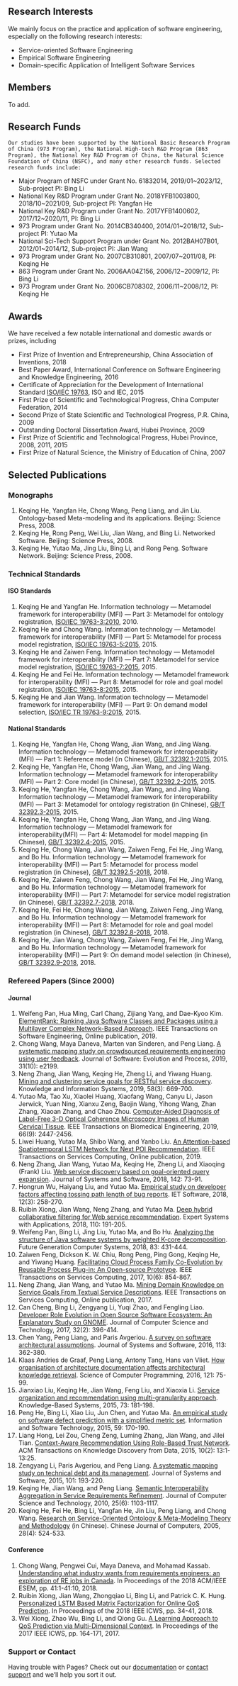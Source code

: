 ## Research Interests

We mainly focus on the practice and application of software engineering, especially on the following research interests:

- Service-oriented Software Engineering
- Empirical Software Engineering
- Domain-specific Application of Intelligent Software Services

## Members
To add.

## Research Funds

`Our studies have been supported by the National Basic Research Program of China (973 Program), the National High-tech R&D Program (863 Program), the National Key R&D Program of China, the Natural Science Foundation of China (NSFC), and many other research funds. Selected research funds include:`

- Major Program of NSFC under Grant No. 61832014, 2019/01~2023/12, Sub-project PI: Bing Li 
- National Key R&D Program under Grant No. 2018YFB1003800, 2018/10~2021/09, Sub-project PI: Yangfan He
- National Key R&D Program under Grant No. 2017YFB1400602, 2017/12~2020/11, PI: Bing Li
- 973 Program under Grant No. 2014CB340400, 2014/01~2018/12, Sub-project PI: Yutao Ma
- National Sci-Tech Support Program under Grant No. 2012BAH07B01, 2012/01~2014/12, Sub-project PI: Jian Wang
- 973 Program under Grant No. 2007CB310801, 2007/07~2011/08, PI: Keqing He
- 863 Program under Grant No. 2006AA04Z156, 2006/12~2009/12, PI: Bing Li
- 973 Program under Grant No. 2006CB708302, 2006/11~2008/12, PI: Keqing He

## Awards

We have received a few notable international and domestic awards or prizes, including

- First Prize of Invention and Entrepreneurship, China Association of Inventions, 2018
- Best Paper Award, International Conference on Software Engineering and Knowledge Engineering, 2016
- Certificate of Appreciation for the Development of International Standard [ISO/IEC 19763](http://metadata-stds.org/19763/index.html), ISO and IEC, 2015
- First Prize of Scientific and Technological Progress, China Computer Federation, 2014
- Second Prize of State Scientific and Technological Progress, P.R. China, 2009
- Outstanding Doctoral Dissertation Award, Hubei Province, 2009
- First Prize of Scientific and Technological Progress, Hubei Province, 2008, 2011, 2015
- First Prize of Natural Science, the Ministry of Education of China, 2007

## Selected Publications

### Monographs

1. Keqing He, Yangfan He, Chong Wang, Peng Liang, and Jin Liu. Ontology-based Meta-modeling and its applications. Beijing: Science Press, 2008.
2. Keqing He, Rong Peng, Wei Liu, Jian Wang, and Bing Li. Networked Software. Beijing: Science Press, 2008.
3. Keqing He, Yutao Ma, Jing Liu, Bing Li, and Rong Peng. Software Network. Beijing: Science Press, 2008.

### Technical Standards

#### ISO Standards

1. Keqing He and Yangfan He. Information technology — Metamodel framework for interoperability (MFI) — Part 3: Metamodel for ontology registration, [ISO/IEC 19763-3:2010](https://www.iso.org/standard/52069.html), 2010.
2. Keqing He and Chong Wang. Information technology — Metamodel framework for interoperability (MFI) — Part 5: Metamodel for process model registration, [ISO/IEC 19763-5:2015](https://www.iso.org/standard/53761.html), 2015.
3. Keqing He and Zaiwen Feng. Information technology — Metamodel framework for interoperability (MFI) — Part 7: Metamodel for service model registration, [ISO/IEC 19763-7:2015](https://www.iso.org/standard/55025.html), 2015.
4. Keqing He and Fei He. Information technology — Metamodel framework for interoperability (MFI) — Part 8: Metamodel for role and goal model registration, [ISO/IEC 19763-8:2015](https://www.iso.org/standard/56079.html), 2015.
5. Keqing He and Jian Wang. Information technology — Metamodel framework for interoperability (MFI) — Part 9: On demand model selection, [ISO/IEC TR 19763-9:2015](https://www.iso.org/standard/56080.html), 2015.

#### National Standards

1. Keqing He, Yangfan He, Chong Wang, Jian Wang, and Jing Wang. Information technology — Metamodel framework for interoperability (MFI) — Part 1: Reference model (in Chinese), [GB/T 32392.1-2015](http://std.samr.gov.cn/gb/search/gbDetailed?id=71F772D80C90D3A7E05397BE0A0AB82A), 2015.
2. Keqing He, Yangfan He, Chong Wang, Jian Wang, and Jing Wang. Information technology — Metamodel framework for interoperability (MFI) — Part 2: Core model (in Chinese), [GB/T 32392.2-2015](http://std.samr.gov.cn/gb/search/gbDetailed?id=71F772D80C93D3A7E05397BE0A0AB82A), 2015.
3. Keqing He, Yangfan He, Chong Wang, Jian Wang, and Jing Wang. Information technology — Metamodel framework for interoperability (MFI) — Part 3: Metamodel for ontology registration (in Chinese), [GB/T 32392.3-2015](http://std.samr.gov.cn/gb/search/gbDetailed?id=71F772D80CF3D3A7E05397BE0A0AB82A), 2015.
4. Keqing He, Yangfan He, Chong Wang, Jian Wang, and Jing Wang. Information technology — Metamodel framework for interoperability(MFI) — Part 4: Metamodel for model mapping (in Chinese), [GB/T 32392.4-2015](http://std.samr.gov.cn/gb/search/gbDetailed?id=71F772D80D0CD3A7E05397BE0A0AB82A), 2015.
5. Keqing He, Chong Wang, Jian Wang, Zaiwen Feng, Fei He, Jing Wang, and Bo Hu. Information technology — Metamodel framework for interoperability (MFI) — Part 5: Metamodel for process model registration (in Chinese), [GB/T 32392.5-2018](http://std.samr.gov.cn/gb/search/gbDetailed?id=71F772D82CD8D3A7E05397BE0A0AB82A), 2018.
6. Keqing He, Zaiwen Feng, Chong Wang, Jian Wang, Fei He, Jing Wang, and Bo Hu. Information technology — Metamodel framework for interoperability (MFI) — Part 7: Metamodel for service model registration (in Chinese), [GB/T 32392.7-2018](http://std.samr.gov.cn/gb/search/gbDetailed?id=71F772D827A4D3A7E05397BE0A0AB82A), 2018.
7. Keqing He, Fei He, Chong Wang, Jian Wang, Zaiwen Feng, Jing Wang, and Bo Hu. Information technology — Metamodel framework for interoperability (MFI) — Part 8: Metamodel for role and goal model registration (in Chinese), [GB/T 32392.8-2018](http://std.samr.gov.cn/gb/search/gbDetailed?id=71F772D82CD6D3A7E05397BE0A0AB82A), 2018.
8. Keqing He, Jian Wang, Chong Wang, Zaiwen Feng, Fei He, Jing Wang, and Bo Hu. Information technology — Metamodel framework for interoperability (MFI) — Part 9: On demand model selection (in Chinese), [GB/T 32392.9-2018](http://std.samr.gov.cn/gb/search/gbDetailed?id=71F772D827A9D3A7E05397BE0A0AB82A), 2018.

### Refereed Papers (Since 2000)

#### Journal

1. Weifeng Pan, Hua Ming, Carl Chang, Zijiang Yang, and Dae-Kyoo Kim. [ElementRank: Ranking Java Software Classes and Packages using a Multilayer Complex Network-Based Approach](https://ieeexplore.ieee.org/document/8862895). IEEE Transactions on Software Engineering, Online publication, 2019.
2. Chong Wang, Maya Daneva, Marten van Sinderen, and Peng Liang. [A systematic mapping study on crowdsourced requirements engineering using user feedback](https://onlinelibrary.wiley.com/doi/10.1002/smr.2199). Journal of Software: Evolution and Process, 2019, 31(10): e2199.
3. Neng Zhang, Jian Wang, Keqing He, Zheng Li, and Yiwang Huang. [Mining and clustering service goals for RESTful service discovery](https://link.springer.com/article/10.1007/s10115-018-1171-4). Knowledge and Information Systems, 2019, 58(3): 669-700.
4. Yutao Ma, Tao Xu, Xiaolei Huang, Xiaofang Wang, Canyu Li, Jason Jerwick, Yuan Ning, Xianxu Zeng, Baojin Wang, Yihong Wang, Zhan Zhang, Xiaoan Zhang, and Chao Zhou. [Computer-Aided Diagnosis of Label-Free 3-D Optical Coherence Microscopy Images of Human Cervical Tissue](https://ieeexplore.ieee.org/document/8598821). IEEE Transactions on Biomedical Engineering, 2019, 66(9): 2447-2456.
5. Liwei Huang, Yutao Ma, Shibo Wang, and Yanbo Liu. [An Attention-based Spatiotemporal LSTM Network for Next POI Recommendation](https://ieeexplore.ieee.org/abstract/document/8723186). IEEE Transactions on Services Computing, Online publication, 2019.
6. Neng Zhang, Jian Wang, Yutao Ma, Keqing He, Zheng Li, and Xiaoqing (Frank) Liu. [Web service discovery based on goal-oriented query expansion](https://www.sciencedirect.com/science/article/pii/S0164121218300748). Journal of Systems and Software, 2018, 142: 73-91.
7. Hongrun Wu, Haiyang Liu, and Yutao Ma. [Empirical study on developer factors affecting tossing path length of bug reports](https://ieeexplore.ieee.org/document/8371790). IET Software, 2018, 12(3): 258-270.
8. Ruibin Xiong, Jian Wang, Neng Zhang, and Yutao Ma. [Deep hybrid collaborative filtering for Web service recommendation](https://www.sciencedirect.com/science/article/pii/S0957417418303385). Expert Systems with Applications, 2018, 110: 191-205.
9. Weifeng Pan, Bing Li, Jing Liu, Yutao Ma, and Bo Hu. [Analyzing the structure of Java software systems by weighted K-core decomposition](https://www.sciencedirect.com/science/article/pii/S0167739X17320940). Future Generation Computer Systems, 2018, 83: 431-444.
10. Zaiwen Feng, Dickson K. W. Chiu, Rong Peng, Ping Gong, Keqing He, and Yiwang Huang. [Facilitating Cloud Process Family Co-Evolution by Reusable Process Plug-in: An Open-source Prototype](https://ieeexplore.ieee.org/document/7345590). IEEE Transactions on Services Computing, 2017, 10(6): 854-867.
11. Neng Zhang, Jian Wang, and Yutao Ma. [Mining Domain Knowledge on Service Goals From Textual Service Descriptions](https://ieeexplore.ieee.org/abstract/document/7896653). IEEE Transactions on Services Computing, Online publication, 2017.
12. Can Cheng, Bing Li, Zengyang Li, Yuqi Zhao, and Fengling Liao. [Developer Role Evolution in Open Source Software Ecosystem: An Explanatory Study on GNOME](http://jcst.ict.ac.cn/EN/abstract/abstract2330.shtml). Journal of Computer Science and Technology, 2017, 32(2): 396-414.
13. Chen Yang, Peng Liang, and Paris Avgeriou. [A survey on software architectural assumptions](https://www.sciencedirect.com/science/article/pii/S0164121215002125). Journal of Systems and Software, 2016, 113: 362-380.
14. Klaas Andries de Graaf, Peng Liang, Antony Tang, Hans van Vliet. [How organisation of architecture documentation affects architectural knowledge retrieval](https://www.sciencedirect.com/science/article/abs/pii/S0167642315003172). Science of Computer Programming, 2016, 121: 75-99.
15. Jianxiao Liu, Keqing He, Jian Wang, Feng Liu, and Xiaoxia Li. [Service organization and recommendation using multi-granularity approach](https://www.sciencedirect.com/science/article/pii/S0950705114003694). Knowledge-Based Systems, 2015, 73: 181-198.
16. Peng He, Bing Li, Xiao Liu, Jun Chen, and Yutao Ma. [An empirical study on software defect prediction with a simplified metric set](https://www.sciencedirect.com/science/article/abs/pii/S0950584914002523). Information and Software Technology, 2015, 59: 170-190.
17. Liang Hong, Lei Zou, Cheng Zeng, Luming Zhang, Jian Wang, and Jilei Tian. [Context-Aware Recommendation Using Role-Based Trust Network](https://dl.acm.org/citation.cfm?id=2751562). ACM Transactions on Knowledge Discovery from Data, 2015, 10(2): 13:1-13:25.
18. Zengyang Li, Paris Avgeriou, and Peng Liang. [A systematic mapping study on technical debt and its management](https://www.sciencedirect.com/science/article/pii/S0164121214002854). Journal of Systems and Software, 2015, 101: 193-220.
19. Keqing He, Jian Wang, and Peng Liang. [Semantic Interoperability Aggregation in Service Requirements Refinement](http://jcst.ict.ac.cn/EN/abstract/abstract1698.shtml). Journal of Computer Science and Technology, 2010, 25(6): 1103-1117.
20. Keqing He, Fei He, Bing Li, Yangfan He, Jin Liu, Peng Liang, and Chong Wang. [Research on Service-Oriented Ontology & Meta-Modeling Theory and Methodology](https://kns.cnki.net/KCMS/detail/detail.aspx?dbcode=CJFQ&dbname=CJFD2005&filename=JSJX200504009&uid=WEEvREcwSlJHSldRa1FhcEE0QVN2K0VEcmFqekdyMWFDdzNya1M3d242ND0=$9A4hF_YAuvQ5obgVAqNKPCYcEjKensW4IQMovwHtwkF4VYPoHbKxJw!!&v=MjcwMDBMejdCZHJHNEh0VE1xNDlGYllSOGVYMUx1eFlTN0RoMVQzcVRyV00xRnJDVVJMT2VaZVJuRnk3a1VMdks=) (in Chinese). Chinese Journal of Computers, 2005, 28(4): 524-533.

#### Conference

1. Chong Wang, Pengwei Cui, Maya Daneva, and Mohamad Kassab. [Understanding what industry wants from requirements engineers: an exploration of RE jobs in Canada](https://dl.acm.org/citation.cfm?id=3268916). In Proceedings of the 2018 ACM/IEEE ESEM, pp. 41:1-41:10, 2018.
2. Ruibin Xiong, Jian Wang, Zhongqiao Li, Bing Li, and Patrick C. K. Hung. [Personalized LSTM Based Matrix Factorization for Online QoS Prediction](https://ieeexplore.ieee.org/document/8456329). In Proceedings of the 2018 IEEE ICWS, pp. 34-41, 2018.
3. Wei Xiong, Zhao Wu, Bing Li, and Qiong Gu. [A Learning Approach to QoS Prediction via Multi-Dimensional Context](https://ieeexplore.ieee.org/document/8029758). In Proceedings of the 2017 IEEE ICWS, pp. 164-171, 2017.


### Support or Contact

Having trouble with Pages? Check out our [documentation](https://help.github.com/categories/github-pages-basics/) or [contact support](https://github.com/contact) and we’ll help you sort it out.
